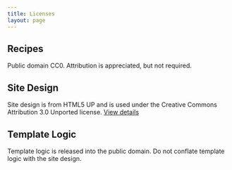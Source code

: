 ```yaml
---
title: Licenses
layout: page
---
```


## Recipes
Public domain CC0. Attribution is appreciated, but not required.

## Site Design
Site design is from HTML5 UP and is used under the Creative
Commons Attribution 3.0 Unported license. [View details](http://creativecommons.org/licenses/by/3.0)

## Template Logic
Template logic is released into the public domain. Do not conflate
template logic with the site design.
